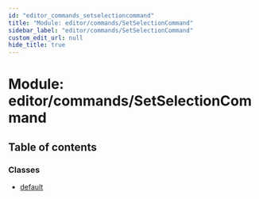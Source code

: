 ```yaml
---
id: "editor_commands_setselectioncommand"
title: "Module: editor/commands/SetSelectionCommand"
sidebar_label: "editor/commands/SetSelectionCommand"
custom_edit_url: null
hide_title: true
---
```


# Module: editor/commands/SetSelectionCommand

## Table of contents

### Classes

- [default](../classes/editor_commands_setselectioncommand.default.md)
